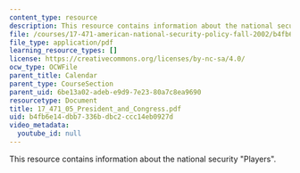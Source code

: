 ```yaml
---
content_type: resource
description: This resource contains information about the national security "Players".
file: /courses/17-471-american-national-security-policy-fall-2002/b4fb6e14dbb7336bdbc2ccc14eb0927d_17_471_05_President_and_Congress.pdf
file_type: application/pdf
learning_resource_types: []
license: https://creativecommons.org/licenses/by-nc-sa/4.0/
ocw_type: OCWFile
parent_title: Calendar
parent_type: CourseSection
parent_uid: 6be13a02-adeb-e9d9-7e23-80a7c8ea9690
resourcetype: Document
title: 17_471_05_President_and_Congress.pdf
uid: b4fb6e14-dbb7-336b-dbc2-ccc14eb0927d
video_metadata:
  youtube_id: null
---
```

This resource contains information about the national security "Players".